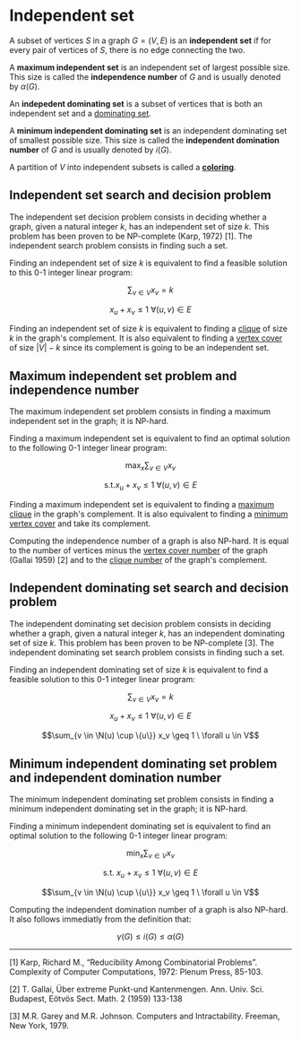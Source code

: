 # Independent set

A subset of vertices $S$ in a graph $G = (V, E)$ is an __independent set__ if for every pair of vertices of $S$, there is no edge connecting the two.

A __maximum independent set__ is an independent set of largest possible size. This size is called the __independence number__ of $G$ and is usually denoted by $\alpha(G)$.

An __indepedent dominating set__ is a subset of vertices that is both an independent set and a [dominating set](../domset).

A __minimum independent dominating set__ is an independent dominating set of smallest possible size. This size is called the __independent domination number__ of $G$ and is usually denoted by $i(G)$.

A partition of $V$ into independent subsets is called a [__coloring__](../coloring).



## Independent set search and decision problem


The independent set decision problem consists in deciding whether a graph, given a natural integer $k$, has an independent set of size $k$. This problem has been proven to be NP-complete (Karp, 1972) [1]. The independent search problem consists in finding such a set.

Finding an independent set of size $k$ is equivalent to find a feasible solution to this 0-1 integer linear program:

$$\sum_{v \in V} x_v = k$$

$$x_u + x_{v} \leq 1 \ \forall (u, v) \in E$$

Finding an independent set of size $k$ is equivalent to finding a [clique](../clique#clique-decision-problem) of size $k$ in the graph's complement. It is also equivalent to finding a [vertex cover](../vertex_cover#vertex-cover-decision-problem) of size $|V| - k$ since its complement is going to be an independent set.

## Maximum independent set problem and independence number

The maximum independent set problem consists in finding a maximum independent set in the graph; it is  NP-hard.

Finding a maximum independent set is equivalent to find an optimal solution to the following 0-1 integer linear program:

$$\max_x \sum_{v \in V} x_v $$

$$\text{s.t.} x_u + x_{v} \leq 1 \ \forall (u, v) \in E$$

Finding a maximum independent set is equivalent to finding a [maximum clique](../clique#maximum-clique-problem) in the graph's complement. It is also equivalent to finding a [minimum vertex cover](../vertex_cover#minimum-vertex-cover-problem) and take its complement.

Computing the independence number of a graph is also NP-hard. It is equal to the number of vertices minus the [vertex cover number](../vertex_cover#vertex-cover-number) of the graph (Gallai 1959) [2] and to the [clique number](../clique#clique-number) of the graph's complement.



## Independent dominating set search and decision problem


The independent dominating set decision problem consists in deciding whether a graph, given a natural integer $k$, has an independent dominating set of size $k$. This problem has been proven to be NP-complete [3]. The independent dominating set search problem consists in finding such a set.

Finding an independent dominating set of size $k$ is equivalent to find a feasible solution to this 0-1 integer linear program:

$$\sum_{v \in V} x_v = k$$

$$x_u + x_{v} \leq 1 \ \forall (u, v) \in E$$

$$\sum_{v \in \N(u) \cup \{u\}} x_v \geq 1 \ \forall u \in V$$

## Minimum independent dominating set problem and independent domination number

The minimum independent dominating set problem consists in finding a minimum independent dominating set in the graph; it is  NP-hard.

Finding a minimum independent dominating set is equivalent to find an optimal solution to the following 0-1 integer linear program:

$$\min_x \sum_{v \in V} x_v $$

$$\text{s.t. } x_u + x_{v} \leq 1 \ \forall (u, v) \in E$$

$$\sum_{v \in \N(u) \cup \{u\}} x_v \geq 1 \ \forall u \in V$$

Computing the independent domination number of a graph is also NP-hard. It also follows immediatly from the definition that:

$$\gamma(G) \leq i(G) \leq \alpha(G)$$

---


[1] Karp, Richard M., “Reducibility Among Combinatorial Problems”.
Complexity of Computer Computations, 1972: Plenum Press, 85-103.

[2] T. Gallai, Über extreme Punkt-und Kantenmengen. Ann. Univ. Sci. Budapest, Eötvös Sect.
Math. 2 (1959) 133-138

[3] M.R. Garey and M.R. Johnson. Computers and Intractability. Freeman, New
York, 1979.